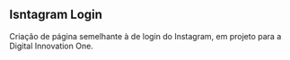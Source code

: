 ## Isntagram Login
Criação de página semelhante à de login do Instagram, em projeto para a Digital Innovation One.
